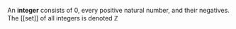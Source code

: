 An **integer** consists of 0, every positive natural number, and their negatives. The [[set]] of all integers is denoted $\mathbb{Z}$